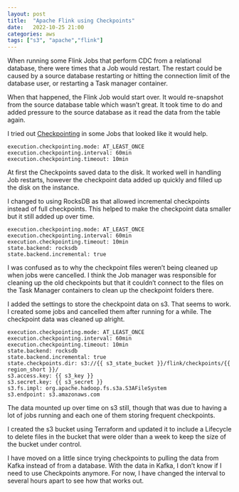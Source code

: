 ```yaml
---
layout: post
title:  "Apache Flink using Checkpoints"
date:   2022-10-25 21:00
categories: aws
tags: ["s3", "apache","flink"]
---
```


When running some Flink Jobs that perform CDC from a relational database, there were times that a Job would restart. The restart could be caused by a source database restarting or hitting the connection limit of the database user, or restarting a Task manager container.

When that happened, the Flink Job would start over. It would re-snapshot from the source database table which wasn’t great. It took time to do and added pressure to the source database as it read the data from the table again.

I tried out [Checkpointing](https://nightlies.apache.org/flink/flink-docs-master/docs/dev/datastream/fault-tolerance/checkpointing/) in some Jobs that looked like it would help.

```
execution.checkpointing.mode: AT_LEAST_ONCE
execution.checkpointing.interval: 60min
execution.checkpointing.timeout: 10min
```

At first the Checkpoints saved data to the disk. It worked well in handling Job restarts, however the checkpoint data added up quickly and filled up the disk on the instance.

I changed to using RocksDB as that allowed incremental checkpoints instead of full checkpoints. This helped to make the checkpoint data smaller but it still added up over time.

```
execution.checkpointing.mode: AT_LEAST_ONCE
execution.checkpointing.interval: 60min
execution.checkpointing.timeout: 10min
state.backend: rocksdb
state.backend.incremental: true
```

I was confused as to why the checkpoint files weren’t being cleaned up when jobs were cancelled. I think the Job manager was responsible for cleaning up the old checkpoints but that it couldn’t connect to the files on the Task Manager containers to clean up the checkpoint folders there. 

I added the settings to store the checkpoint data on s3. That seems to work. I created some jobs and cancelled them after running for a while. The checkpoint data was cleaned up alright.

```
execution.checkpointing.mode: AT_LEAST_ONCE
execution.checkpointing.interval: 60min
execution.checkpointing.timeout: 10min
state.backend: rocksdb
state.backend.incremental: true
state.checkpoints.dir: s3://{{ s3_state_bucket }}/flink/checkpoints/{{ region_short }}/
s3.access.key: {{ s3_key }}
s3.secret.key: {{ s3_secret }}
s3.fs.impl: org.apache.hadoop.fs.s3a.S3AFileSystem
s3.endpoint: s3.amazonaws.com
```

The data mounted up over time on s3 still, though that was due to having a lot of jobs running and each one of them storing frequent checkpoints.  

I created the s3 bucket using Terraform and updated it to include a Lifecycle to delete files in the bucket that were older than a week to keep the size of the bucket under control.

I have moved on a little since trying checkpoints to pulling the data from Kafka instead of from a database. With the data in Kafka, I don’t know if I need to use Checkpoints anymore. For now, I have changed the interval to several hours apart to see how that works out.
